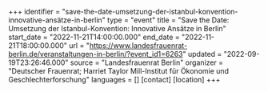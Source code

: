 +++
identifier = "save-the-date-umsetzung-der-istanbul-konvention-innovative-ansätze-in-berlin"
type = "event"
title = "Save the Date: Umsetzung der Istanbul-Konvention: Innovative Ansätze in Berlin"
start_date = "2022-11-21T14:00:00.000"
end_date = "2022-11-21T18:00:00.000"
url = "https://www.landesfrauenrat-berlin.de/veranstaltungen-in-berlin/?event_id1=6263"
updated = "2022-09-19T23:26:46.000"
source = "Landesfrauenrat Berlin"
organizer = "Deutscher Frauenrat; Harriet Taylor Mill-Institut für Ökonomie und Geschlechterforschung"
languages = []
[contact]
[location]
+++